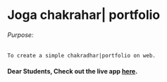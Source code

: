 # Joga chakrahar| portfolio

###### Purpose:
    To create a simple chakradhar|portfolio on web.

#### Dear Students, Check out the live app [here](https://chakradhar-brs.github.io/goal-6/ ).
